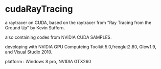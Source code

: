 cudaRayTracing
==============

a raytracer on CUDA, based on the raytracer from "Ray Tracing from the Ground Up" by Kevin Suffern.

also containing codes from NVIDIA CUDA SAMPLES. 

developing with NVIDIA GPU Computeing Toolkit 5.0,freeglut2.80, Glew1.9, and Visual Studio 2010.

platform : Windows 8 pro, NVIDIA GTX260

